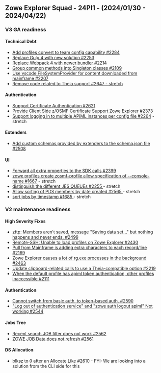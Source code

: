 ## Zowe Explorer Squad - 24PI1 - (2024/01/30 - 2024/04/22)

### V3 GA readiness

#### Technical Debt

- [Add profiles convert to team config capability  #2284](https://github.com/zowe/vscode-extension-for-zowe/issues/2284)
- [Replace Gulp 4 with new solution #2253](://github.com/zowe/vscode-extension-for-zowe/issues/2253)
- [Replace Webpack 4 with newer bundler #2214](https://github.com/zowe/vscode-extension-for-zowe/issues/2214)
- [Group common methods into Singleton classes #2109](://github.com/zowe/vscode-extension-for-zowe/issues/2109)
- [Use vscode.FileSystemProvider for content downloaded from mainframe #2207](https://github.com/zowe/vscode-extension-for-zowe/issues/2207)
- [Remove code related to Theia support  #2647 - stretch](https://github.com/zowe/vscode-extension-for-zowe/issues/2647)

#### Authentication

- [Support Certificate Authentication #2621](https://github.com/zowe/vscode-extension-for-zowe/issues/2621)
- [Provide Client Side z/OSMF Certificate Support Zowe Explorer #2373](https://github.com/zowe/vscode-extension-for-zowe/issues/2373)
- [Support logging in to multiple APIML instances per config file #2264](https://github.com/zowe/vscode-extension-for-zowe/issues/2264)  - stretch

#### Extenders

- [Add custom schemas provided by extenders to the schema.json file #2508 ](https://github.com/zowe/vscode-extension-for-zowe/issues/2508)

#### UI

- [Forward all extra properties to the SDK calls #2399 ](https://github.com/zowe/vscode-extension-for-zowe/issues/2399)
- [zowe profiles create zosmf-profile allow specification of --console-name  #1667](https://github.com/zowe/vscode-extension-for-zowe/issues/1667) - stretch
- [distinguish the different JES QUEUEs #2255 ](https://github.com/zowe/vscode-extension-for-zowe/issues/2255)  - stretch
- [Allow sorting of PDS members by date created #2565 ](://github.com/zowe/vscode-extension-for-zowe/issues/2565) - stretch
- [sort jobs by timestamp #1685 ](https://github.com/zowe/vscode-extension-for-zowe/issues/1685) - stretch

### V2 maintenance readiness 

#### High Severity Fixes

- [zftp: Members aren't saved, message "Saving data set..." but nothing happens and never ends. #2499](https://github.com/zowe/vscode-extension-for-zowe/issues/2499)
- [Remote-SSH: Unable to load profiles on Zowe Explorer #2430 ](https://github.com/zowe/vscode-extension-for-zowe/issues/2430)
- [Pull from Mainframe is adding extra characters to each record/line #2169 ](https://github.com/zowe/vscode-extension-for-zowe/issues/2169)
- [Zowe Explorer causes a lot of rg.exe processes in the background #2463 ](https://github.com/zowe/vscode-extension-for-zowe/issues/2463)
- [Update clipboard-related calls to use a Theia-compatible option #2219](https://github.com/zowe/vscode-extension-for-zowe/issues/2219)
- [When the default profile has apiml token authentication, other profiles inaccessible #2111](https://github.com/zowe/vscode-extension-for-zowe/issues/2111)

#### Authentication

- [Cannot switch from basic auth. to token-based auth. #2590](https://github.com/zowe/vscode-extension-for-zowe/issues/2590)
- ["Log out of authentication service" and "zowe auth logout apiml" Not working #2544](https://github.com/zowe/vscode-extension-for-zowe/issues/2544)

#### Jobs Tree

- [Recent search JOB filter does not work #2562](https://github.com/zowe/vscode-extension-for-zowe/issues/2562)
- [ZOWE JOB Data does not refresh #2561](https://github.com/zowe/vscode-extension-for-zowe/issues/2561)

#### DS Allocation 

- [blksz to 0 after an Allocate Like #2610](https://github.com/zowe/vscode-extension-for-zowe/issues/2610) - FYI: We are looking into a solution from the CLI side for this
